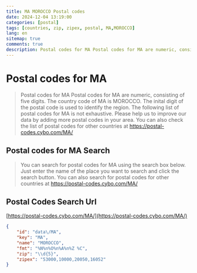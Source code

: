 ```yaml
---
title: MA MOROCCO Postal codes 
date: 2024-12-04 13:19:00
categories: [postal]
tags: [countries, zip, zipex, postal, MA,MOROCCO]
lang: en
sitemap: true
comments: true
description: Postal codes for MA Postal codes for MA are numeric, consisting of five digits. The country code of MA is MOROCCO. The inital digit of the postal code is used to identify the region. The following list of postal codes for MA is not exhaustive. Please help us to improve our data by adding more postal codes in your area. You can also check the list of postal codes for other countries at https://postal-codes.cybo.com/MA/
---
```


# Postal codes for MA
> Postal codes for MA Postal codes for MA are numeric, consisting of five digits. The country code of MA is MOROCCO. The inital digit of the postal code is used to identify the region. The following list of postal codes for MA is not exhaustive. Please help us to improve our data by adding more postal codes in your area. You can also check the list of postal codes for other countries at https://postal-codes.cybo.com/MA/

## Postal codes for MA Search 
> You can search for postal codes for MA using the search box below. Just enter the name of the place you want to search and click the search button. You can also search for postal codes for other countries at https://postal-codes.cybo.com/MA/

## Postal Codes Search Url

[https://postal-codes.cybo.com/MA/](https://postal-codes.cybo.com/MA/)
```json
{
    "id": "data\/MA",
    "key": "MA",
    "name": "MOROCCO",
    "fmt": "%N%n%O%n%A%n%Z %C",
    "zip": "\\d{5}",
    "zipex": "53000,10000,20050,16052"
}
```
